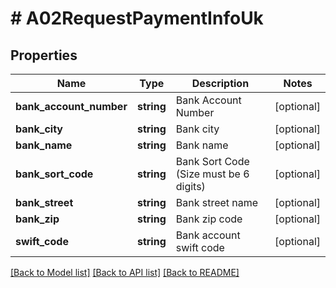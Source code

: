 # # A02RequestPaymentInfoUk

## Properties

Name | Type | Description | Notes
------------ | ------------- | ------------- | -------------
**bank_account_number** | **string** | Bank Account Number | [optional]
**bank_city** | **string** | Bank city | [optional]
**bank_name** | **string** | Bank name | [optional]
**bank_sort_code** | **string** | Bank Sort Code (Size must be 6 digits) | [optional]
**bank_street** | **string** | Bank street name | [optional]
**bank_zip** | **string** | Bank zip code | [optional]
**swift_code** | **string** | Bank account swift code | [optional]

[[Back to Model list]](../../README.md#models) [[Back to API list]](../../README.md#endpoints) [[Back to README]](../../README.md)
